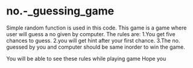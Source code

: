 # no.-_guessing_game
Simple random function is used in this code.
This game is a game where user will guess a no given by computer.
The rules are:
1.You get five chances to guess.
2.you will get hint after your first chance.
3.The no. guessed by you and computer should be same inorder to win the game.

You will be able to see these rules while playing game
Hope you 
